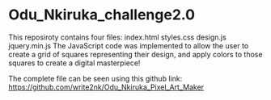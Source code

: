 # Odu_Nkiruka_challenge2.0
This reposiroty contains four files:
index.html
styles.css
design.js
jquery.min.js
The JavaScript code was implemented to allow the user to create a grid of squares representing their design, and apply colors to those squares to create a digital masterpiece!

The complete file can be seen using this github link:  https://github.com/write2nk/Odu_Nkiruka_Pixel_Art_Maker
